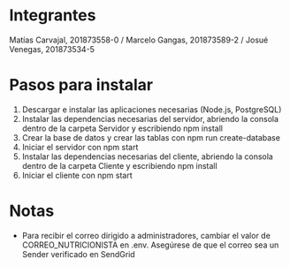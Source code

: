 # Integrantes
Matías Carvajal, 201873558-0 / Marcelo Gangas, 201873589-2 / Josué Venegas, 201873534-5

# Pasos para instalar
1. Descargar e instalar las aplicaciones necesarias (Node.js, PostgreSQL)
2. Instalar las dependencias necesarias del servidor, abriendo la consola dentro de la carpeta Servidor y escribiendo npm install
3. Crear la base de datos y crear las tablas con npm run create-database
4. Iniciar el servidor con npm start
5. Instalar las dependencias necesarias del cliente, abriendo la consola dentro de la carpeta Cliente y escribiendo npm install
6. Iniciar el cliente con npm start


# Notas
- Para recibir el correo dirigido a administradores, cambiar el valor de CORREO_NUTRICIONISTA en .env. Asegúrese de que el correo sea un Sender verificado en SendGrid